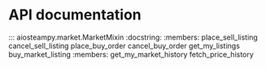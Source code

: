 # API documentation

::: aiosteampy.market.MarketMixin
    :docstring:
    :members: place_sell_listing cancel_sell_listing place_buy_order cancel_buy_order get_my_listings buy_market_listing
    :members: get_my_market_history fetch_price_history
